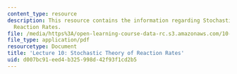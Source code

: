 ```yaml
---
content_type: resource
description: This resource contains the information regarding Stochastic Theory of
  Reaction Rates.
file: /media/https%3A/open-learning-course-data-rc.s3.amazonaws.com/10-626-electrochemical-energy-systems-spring-2014/d007bc91eed4b325998d42f93f1cd2b5_MIT10_626S14_Lec10.pdf
file_type: application/pdf
resourcetype: Document
title: 'Lecture 10: Stochastic Theory of Reaction Rates'
uid: d007bc91-eed4-b325-998d-42f93f1cd2b5
---
```

